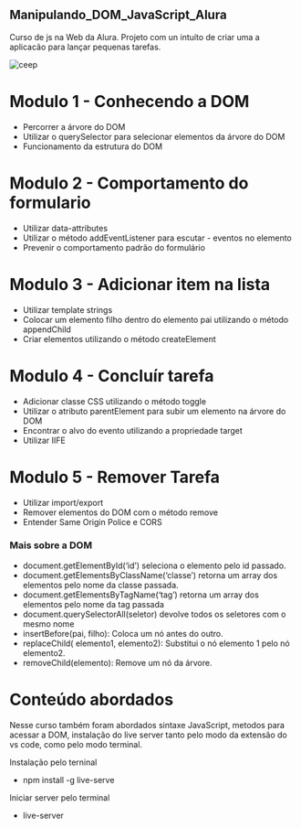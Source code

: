 ## Manipulando_DOM_JavaScript_Alura
 Curso de js na Web da Alura. Projeto com un intuíto de criar uma a aplicacão para lançar pequenas tarefas.
 
 ![ceep](https://user-images.githubusercontent.com/20805453/141798154-4aafdf3a-bb11-43f5-9ddc-a533aac57981.PNG)

# Modulo 1 - Conhecendo a DOM
- Percorrer a árvore do DOM
- Utilizar o querySelector para selecionar elementos da árvore do DOM
- Funcionamento da estrutura do DOM

# Modulo 2 - Comportamento do formulario
- Utilizar data-attributes
- Utilizar o método addEventListener para escutar - eventos no elemento
- Prevenir o comportamento padrão do formulário

# Modulo 3 - Adicionar item  na lista
- Utilizar template strings
- Colocar um elemento filho dentro do elemento pai utilizando o método appendChild
- Criar elementos utilizando o método createElement

# Modulo 4 - Concluír tarefa
- Adicionar classe CSS utilizando o método toggle
- Utilizar o atributo parentElement para subir um elemento na árvore do DOM
- Encontrar o alvo do evento utilizando a propriedade target
- Utilizar IIFE


# Modulo 5 - Remover Tarefa
- Utilizar import/export
- Remover elementos do DOM com o método remove
- Entender Same Origin Police e CORS


### Mais sobre a DOM
- document.getElementById(‘id’) seleciona o elemento pelo id passado.
- document.getElementsByClassName(‘classe’) retorna um array dos elementos pelo nome da classe passada.
- document.getElementsByTagName(‘tag’) retorna um array dos elementos pelo nome da tag passada
- document.querySelectorAll(seletor) devolve todos os seletores com o mesmo nome
- insertBefore(pai, filho): Coloca um nó antes do outro.
- replaceChild( elemento1, elemento2): Substitui o nó elemento 1 pelo nó elemento2.
- removeChild(elemento): Remove um nó da árvore.

# Conteúdo abordados

Nesse curso também foram abordados sintaxe JavaScript, metodos para acessar a DOM, instalação do live server tanto pelo modo da extensão do vs code, como pelo modo terminal.

Instalação pelo terninal
 - npm install -g live-serve

Iniciar server pelo terminal
- live-server
